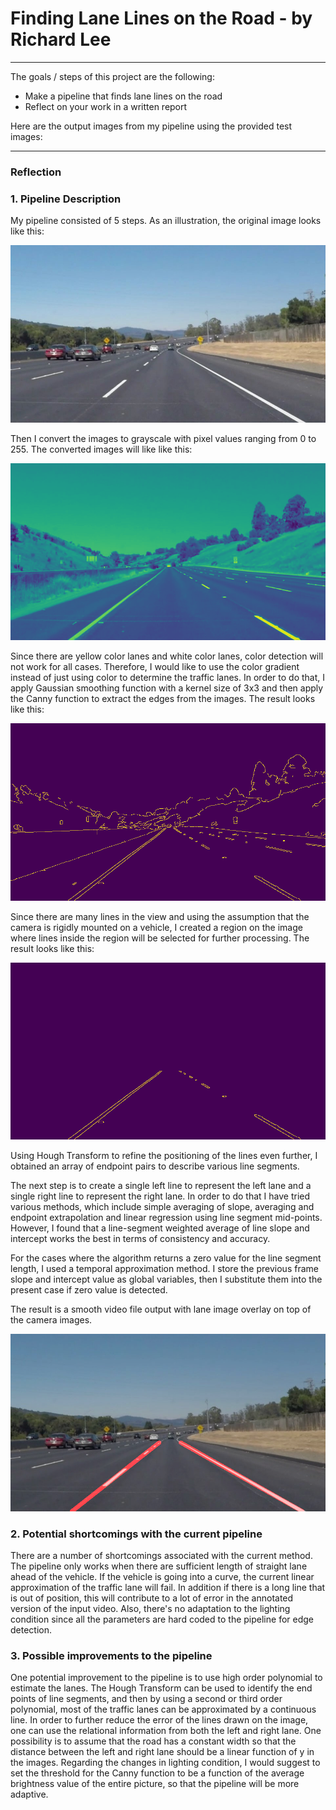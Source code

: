 # **Finding Lane Lines on the Road - by Richard Lee** 

---

The goals / steps of this project are the following:
* Make a pipeline that finds lane lines on the road
* Reflect on your work in a written report

Here are the output images from my pipeline using the provided test images:

[//]: # (Image References)

[image1]: ./Result_Images/solidWhiteCurve_after.jpg "solidWhiteCurve_after.jpg"
[image2]: ./Result_Images/whiteCarLaneSwitch_after.jpg "whiteCarLaneSwitch_after.jpg"
[image3]: ./Result_Images/whiteCarLaneSwitch_edge.jpg "whiteCarLaneSwitch_edge.jpg"
[image4]: ./Result_Images/whiteCarLaneSwitch_gray.jpg "whiteCarLaneSwitch_gray.jpg"
[image5]: ./Result_Images/whiteCarLaneSwitch_masked.jpg "whiteCarLaneSwitch_masked.jpg"
[image6]: ./Original_Images/solidWhiteCurve.jpg "solidWhiteCurve.jpg"

---

### Reflection

### 1. Pipeline Description

My pipeline consisted of 5 steps. As an illustration, the original image looks like this:

![alt text][image6]

Then I convert the images to grayscale with pixel values ranging from 0 to 255.  The converted images will like like this:

![alt text][image4]

Since there are yellow color lanes and white color lanes, color detection will not work for all cases.  Therefore, I would like to use the color gradient instead of just using color to determine the traffic lanes.  In order to do that, I apply Gaussian smoothing function with a kernel size of 3x3 and then apply the Canny function to extract the edges from the images. The result looks like this:

![alt text][image3]

Since there are many lines in the view and using the assumption that the camera is rigidly mounted on a vehicle, I created a region on the image where lines inside the region will be selected for further processing.  The result looks like this:

![alt text][image5]

Using Hough Transform to refine the positioning of the lines even further, I obtained an array of endpoint pairs to describe various line segments.  

The next step is to create a single left line to represent the left lane and a single right line to represent the right lane.  In order to do that I have tried various methods, which include simple averaging of slope, averaging and endpoint extrapolation and linear regression using line segment mid-points.  However, I found that a line-segment weighted average of line slope and intercept works the best in terms of consistency and accuracy.

For the cases where the algorithm returns a zero value for the line segment length, I used a temporal approximation method. I store the previous frame slope and intercept value as global variables, then I substitute them into the present case if zero value is detected.

The result is a smooth video file output with lane image overlay on top of the camera images.

![alt text][image1]

### 2. Potential shortcomings with the current pipeline

There are a number of shortcomings associated with the current method.  The pipeline only works when there are sufficient length of straight lane ahead of the vehicle.  If the vehicle is going into a curve, the current linear approximation of the traffic lane will fail.  In addition if there is a long line that is out of position, this will contribute to a lot of error in the annotated version of the input video.  Also, there's no adaptation to the lighting condition since all the parameters are hard coded to the pipeline for edge detection.  

### 3. Possible improvements to the pipeline

One potential improvement to the pipeline is to use high order polynomial to estimate the lanes.  The Hough Transform can be used to identify the end points of line segments, and then by using a second or third order polynomial, most of the traffic lanes can be approximated by a continuous line.
In order to further reduce the error of the lines drawn on the image, one can use the relational information from both the left and right lane.  One possibility is to assume that the road has a constant width so that the distance between the left and right lane should be a linear function of y in the images.
Regarding the changes in lighting condition, I would suggest to set the threshold for the Canny function to be a function of  the average brightness value of the entire picture, so that the pipeline will be more adaptive.
